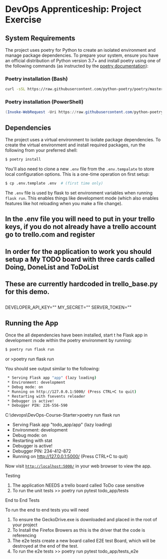 # DevOps Apprenticeship: Project Exercise

## System Requirements

The project uses poetry for Python to create an isolated environment and manage package dependencies. To prepare your system, ensure you have an official distribution of Python version 3.7+ and install poetry using one of the following commands (as instructed by the [poetry documentation](https://python-poetry.org/docs/#system-requirements)):

### Poetry installation (Bash)

```bash
curl -sSL https://raw.githubusercontent.com/python-poetry/poetry/master/get-poetry.py | python
```

### Poetry installation (PowerShell)

```powershell
(Invoke-WebRequest -Uri https://raw.githubusercontent.com/python-poetry/poetry/master/get-poetry.py -UseBasicParsing).Content | python
```

## Dependencies

The project uses a virtual environment to isolate package dependencies. To create the virtual environment and install required packages, run the following from your preferred shell:

```bash
$ poetry install
```

You'll also need to clone a new `.env` file from the `.env.tempalate` to store local configuration options. This is a one-time operation on first setup:

```bash
$ cp .env.template .env  # (first time only)
```

The `.env` file is used by flask to set environment variables when running `flask run`. This enables things like development mode (which also enables features like hot reloading when you make a file change). 
## In the .env file you will need to put in your trello keys, if you do not already have a trello account go to trello.com and register
## In order for the application to work you should setup a My TODO board with three cards called Doing, DoneList and ToDoList
## These are currently hardcoded in trello_base.py for this demo.
## 
DEVELOPER_API_KEY="<your key>"
MY_SECRET="<your secret>"
SERVER_TOKEN="<your token>"

## Running the App

Once the all dependencies have been installed, start t he Flask app in development mode within the poetry environment by running:

```bash
$ poetry run flask run
```
or 
<Your DevOps-Course-Starter Directory>>poetry run flask run


You should see output similar to the following:
```bash
 * Serving Flask app "app" (lazy loading)
 * Environment: development
 * Debug mode: on
 * Running on http://127.0.0.1:5000/ (Press CTRL+C to quit)
 * Restarting with fsevents reloader
 * Debugger is active!
 * Debugger PIN: 226-556-590
```

C:\devops\DevOps-Course-Starter>poetry run flask run
 * Serving Flask app "todo_app/app" (lazy loading)
 * Environment: development
 * Debug mode: on
 * Restarting with stat
 * Debugger is active!
 * Debugger PIN: 234-412-872
 * Running on http://127.0.0.1:5000/ (Press CTRL+C to quit)


Now visit [`http://localhost:5000/`](http://localhost:5000/) in your web browser to view the app.

Testing 

1. The application NEEDS a trello board called ToDo case sensitive 
2. To run the unit tests >> poetry run pytest todo_app/tests

End to End Tests

To run the end to end tests you will need 

1. To ensure the GeckoDrive.exe is downloaded and placed in the root of your project 
2. To Install the Firefox Browers as this is the driver that the code is referencing 
3. The e2e tests create a new board called E2E test Board, which will be destroyed at the end of the test. 
4. To run the e2e tests >> poetry run pytest todo_app/tests_e2e



